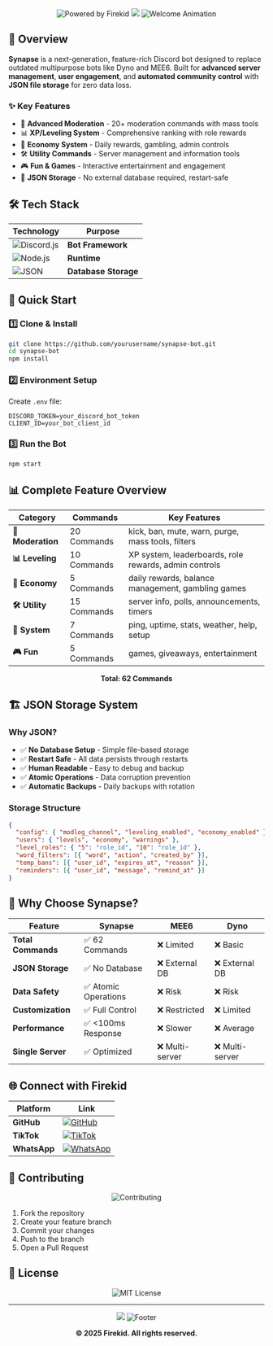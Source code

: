 <div align="center">

<img src="https://readme-typing-svg.herokuapp.com?font=Fira+Code&size=24&duration=2000&pause=800&color=FF6B6B&center=true&vCenter=true&width=400&lines=🔥+Powered+by+Firekid" alt="Powered by Firekid" />

<img src="https://capsule-render.vercel.app/api?type=waving&color=gradient&customColorList=0,2,2,5,30&height=200&section=header&text=Synapse%20Bot&fontSize=50&fontColor=fff&animation=fadeIn&fontAlignY=38&desc=The%20All-in-One%20Discord%20Power%20Bot&descAlignY=51&descAlign=62" />

<img src="https://readme-typing-svg.herokuapp.com?font=Fira+Code&size=30&duration=3000&pause=1000&color=00D4FF&center=true&vCenter=true&width=600&lines=🤖+Next-Generation+Discord+Bot!;🚀+Replaces+MEE6+%26+Dyno!;✨+Built+with+Discord.js+v14!" alt="Welcome Animation" />

</div>

## 🌟 Overview

**Synapse** is a next-generation, feature-rich Discord bot designed to replace outdated multipurpose bots like Dyno and MEE6. Built for **advanced server management**, **user engagement**, and **automated community control** with **JSON file storage** for zero data loss.

### ✨ Key Features
- 🔨 **Advanced Moderation** - 20+ moderation commands with mass tools
- 📊 **XP/Leveling System** - Comprehensive ranking with role rewards  
- 💸 **Economy System** - Daily rewards, gambling, admin controls
- 🛠️ **Utility Commands** - Server management and information tools
- 🎮 **Fun & Games** - Interactive entertainment and engagement
- 📁 **JSON Storage** - No external database required, restart-safe

## 🛠️ Tech Stack

<div align="center">

| Technology | Purpose |
|------------|---------|
| ![Discord.js](https://img.shields.io/badge/Discord.js-v14-5865F2?style=for-the-badge&logo=discord&logoColor=white) | **Bot Framework** |
| ![Node.js](https://img.shields.io/badge/Node.js-339933?style=for-the-badge&logo=node.js&logoColor=white) | **Runtime** |
| ![JSON](https://img.shields.io/badge/JSON-000000?style=for-the-badge&logo=json&logoColor=white) | **Database Storage** |

</div>

## 🚀 Quick Start

### 1️⃣ Clone & Install
```bash
git clone https://github.com/yourusername/synapse-bot.git
cd synapse-bot
npm install
```

### 2️⃣ Environment Setup
Create `.env` file:
```env
DISCORD_TOKEN=your_discord_bot_token
CLIENT_ID=your_bot_client_id
```

### 3️⃣ Run the Bot
```bash
npm start
```

## 📊 Complete Feature Overview

<div align="center">

| **Category** | **Commands** | **Key Features** |
|--------------|--------------|------------------|
| **🔨 Moderation** | 20 Commands | kick, ban, mute, warn, purge, mass tools, filters |
| **📊 Leveling** | 10 Commands | XP system, leaderboards, role rewards, admin controls |
| **💸 Economy** | 5 Commands | daily rewards, balance management, gambling games |
| **🛠️ Utility** | 15 Commands | server info, polls, announcements, timers |
| **🔄 System** | 7 Commands | ping, uptime, stats, weather, help, setup |
| **🎮 Fun** | 5 Commands | games, giveaways, entertainment |

**Total: 62 Commands**

</div>

## 🏗️ JSON Storage System

### **Why JSON?**
- ✅ **No Database Setup** - Simple file-based storage
- ✅ **Restart Safe** - All data persists through restarts
- ✅ **Human Readable** - Easy to debug and backup
- ✅ **Atomic Operations** - Data corruption prevention
- ✅ **Automatic Backups** - Daily backups with rotation

### **Storage Structure**
```json
{
  "config": { "modlog_channel", "leveling_enabled", "economy_enabled" },
  "users": { "levels", "economy", "warnings" },
  "level_roles": { "5": "role_id", "10": "role_id" },
  "word_filters": [{ "word", "action", "created_by" }],
  "temp_bans": [{ "user_id", "expires_at", "reason" }],
  "reminders": [{ "user_id", "message", "remind_at" }]
}
```

## 🚀 Why Choose Synapse?

<div align="center">

| Feature | Synapse | MEE6 | Dyno |
|---------|---------|------|------|
| **Total Commands** | ✅ 62 Commands | ❌ Limited | ❌ Basic |
| **JSON Storage** | ✅ No Database | ❌ External DB | ❌ External DB |
| **Data Safety** | ✅ Atomic Operations | ❌ Risk | ❌ Risk |
| **Customization** | ✅ Full Control | ❌ Restricted | ❌ Limited |
| **Performance** | ✅ <100ms Response | ❌ Slower | ❌ Average |
| **Single Server** | ✅ Optimized | ❌ Multi-server | ❌ Multi-server |

</div>

## 🌐 Connect with Firekid

<div align="center">

| Platform | Link |
|----------|------|
| **GitHub** | [![GitHub](https://img.shields.io/badge/GitHub-100000?style=for-the-badge&logo=github&logoColor=white)](https://github.com/Ayomide650) |
| **TikTok** | [![TikTok](https://img.shields.io/badge/TikTok-000000?style=for-the-badge&logo=tiktok&logoColor=white)](https://www.tiktok.com/@firekid846) |
| **WhatsApp** | [![WhatsApp](https://img.shields.io/badge/WhatsApp-25D366?style=for-the-badge&logo=whatsapp&logoColor=white)](https://whatsapp.com/channel/0029VaT1YDxFsn0oKfK81n2R) |

</div>

## 🤝 Contributing

<div align="center">

<img src="https://readme-typing-svg.herokuapp.com?font=Fira+Code&size=20&duration=2000&pause=600&color=9B59B6&center=true&vCenter=true&width=400&lines=🤝+Contributions+Welcome!;🌟+Fork+%26+Star!" alt="Contributing" />

</div>

1. Fork the repository
2. Create your feature branch  
3. Commit your changes
4. Push to the branch
5. Open a Pull Request

## 📝 License

<div align="center">

![MIT License](https://img.shields.io/badge/License-MIT-yellow.svg?style=for-the-badge)

</div>

---

<div align="center">

<img src="https://capsule-render.vercel.app/api?type=waving&color=gradient&customColorList=0,2,2,5,30&height=100&section=footer" />

<img src="https://readme-typing-svg.herokuapp.com?font=Fira+Code&size=18&duration=2500&pause=1000&color=00D4FF&center=true&vCenter=true&width=600&lines=🎉+Thanks+for+visiting!;⭐+Star+if+you+like+it!;🚀+Happy+coding!;💫+Made+with+❤️+by+Firekid" alt="Footer" />

<br>

**© 2025 Firekid. All rights reserved.**

</div>
